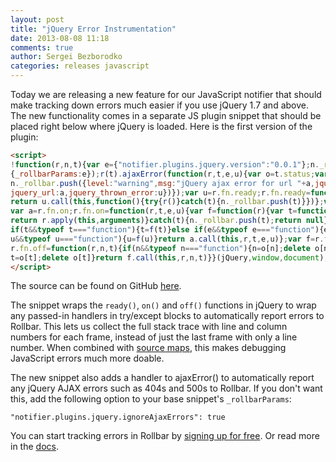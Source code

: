 ```yaml
---
layout: post
title: "jQuery Error Instrumentation"
date: 2013-08-08 11:18
comments: true
author: Sergei Bezborodko
categories: releases javascript
---
```


Today we are releasing a new feature for our JavaScript notifier that should make tracking down errors much easier if you use jQuery 1.7 and above. The new functionality comes in a separate JS plugin snippet that should be placed right below where jQuery is loaded. Here is the first version of the plugin:

```html
<script>
!function(r,n,t){var e={"notifier.plugins.jquery.version":"0.0.1"};n._rollbar.push(
{_rollbarParams:e});r(t).ajaxError(function(r,t,e,u){var o=t.status;var a=e.url;
n._rollbar.push({level:"warning",msg:"jQuery ajax error for url "+a,jquery_status:o,
jquery_url:a,jquery_thrown_error:u})});var u=r.fn.ready;r.fn.ready=function(r){
return u.call(this,function(){try{r()}catch(t){n._rollbar.push(t)}})};var o={};
var a=r.fn.on;r.fn.on=function(r,t,e,u){var f=function(r){var t=function(){try{
return r.apply(this,arguments)}catch(t){n._rollbar.push(t);return null}};o[r]=t;return t};
if(t&&typeof t==="function"){t=f(t)}else if(e&&typeof e==="function"){e=f(e)}else if(
u&&typeof u==="function"){u=f(u)}return a.call(this,r,t,e,u)};var f=r.fn.off;
r.fn.off=function(r,n,t){if(n&&typeof n==="function"){n=o[n];delete o[n]}else{
t=o[t];delete o[t]}return f.call(this,r,n,t)}}(jQuery,window,document);
</script>
```

The source can be found on GitHub [here](https://github.com/rollbar/rollbar.js/blob/master/src/plugins/jquery.js).

The snippet wraps the `ready()`, `on()` and `off()` functions in jQuery to wrap any passed-in handlers in try/except blocks to automatically report errors to Rollbar. This lets us collect the full stack trace with line and column numbers for each frame, instead of just the last frame with only a line number. When combined with [source maps](https://rollbar.com/docs/guides_sourcemaps/), this makes debugging JavaScript errors much more doable.

The new snippet also adds a handler to ajaxError() to automatically report any jQuery AJAX errors such as 404s and 500s to Rollbar. If you don't want this, add the following option to your base snippet's `_rollbarParams`:
```
"notifier.plugins.jquery.ignoreAjaxErrors": true
```
You can start tracking errors in Rollbar by [signing up for free](https://rollbar.com/signup). Or read more in the [docs](https://rollbar.com/docs/notifier/rollbar.js).
